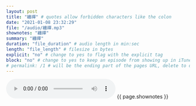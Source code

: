 ```yaml
---
layout: post
title: "纏禪" # quotes allow forbidden characters like the colon
date: "2021-01-08 23:32:29"
file: "/audio/纏禪.mp3"
shownotes: "纏禪"
summary: "纏禪"
duration: "file_duration" # audio length in min:sec
length: "file_length" # filesize in bytes
explicit: "no" # change to yes to flag with the explicit tag
block: "no" # change to yes to keep an episode from showing up in iTunes
# permalink: /1 # will be the ending part of the pages URL, delete to default to the title
---
```


<audio controls>
<source src="{{site.url}}{{site.baseurl}}{{ page.file }}" type="audio/x-mp3">
Your browser does not support the audio element.
</audio>
{{ page.shownotes }}
